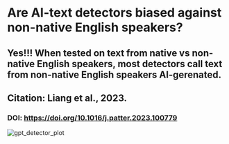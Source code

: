 # Are AI-text detectors biased against non-native English speakers? 
## Yes!!! When tested on text from native vs non-native English speakers, most detectors call text from non-native English speakers AI-gerenated. 

## Citation: Liang et al., 2023. 
### DOI: https://doi.org/10.1016/j.patter.2023.100779

![gpt_detector_plot](https://github.com/sejaldavla/Data-Visualization-Projects/assets/77356703/6a35d37d-94e0-4a45-9428-143f3d9b3a95)

